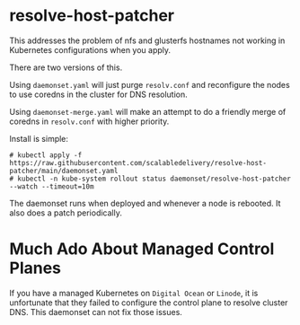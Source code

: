 # resolve-host-patcher
This addresses the problem of nfs and glusterfs hostnames not working in Kubernetes configurations when you apply.

There are two versions of this.

Using `daemonset.yaml` will just purge `resolv.conf` and reconfigure the nodes to use coredns in the cluster for DNS resolution.

Using `daemonset-merge.yaml` will make an attempt to do a friendly merge of coredns in `resolv.conf` with higher priority.

Install is simple:
```
# kubectl apply -f https://raw.githubusercontent.com/scalabledelivery/resolve-host-patcher/main/daemonset.yaml
# kubectl -n kube-system rollout status daemonset/resolve-host-patcher --watch --timeout=10m
```

The daemonset runs when deployed and whenever a node is rebooted. It also does a patch periodically.

# Much Ado About Managed Control Planes
If you have a managed Kubernetes on `Digital Ocean` or `Linode`, it is unfortunate that they failed to configure the control plane to resolve cluster DNS. This daemonset can not fix those issues.
